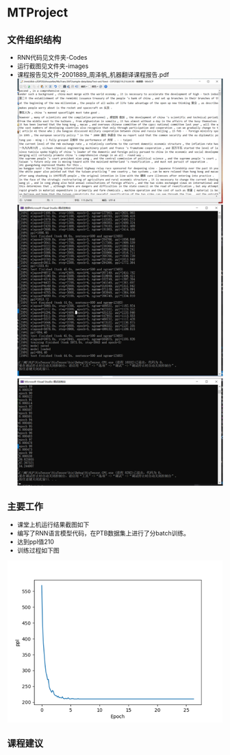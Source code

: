 # MTProject
## 文件组织结构
  * RNN代码见文件夹-Codes
  * 运行截图见文件夹-images
  * 课程报告见文件-2001889_周泽帆_机器翻译课程报告.pdf
  ![解码结果截图](https://github.com/ZhouZefan/MTProject/blob/main/images/解码结果截图.png)
  ![训练结果截图1](https://github.com/ZhouZefan/MTProject/blob/main/images/训练结果截图1.png)
  ![训练结果截图2](https://github.com/ZhouZefan/MTProject/blob/main/images/训练结果截图2.png)
## 主要工作
  * 课堂上机运行结果截图如下
  * 编写了RNN语言模型代码，在PTB数据集上进行了分batch训练。
  * 达到ppl值210
  * 训练过程如下图
  
  ![ppl](./images/ppl.png)

## 课程建议
